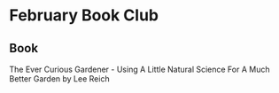 # February Book Club
## Book
The Ever Curious Gardener - Using A Little Natural Science For A Much Better Garden by Lee Reich

